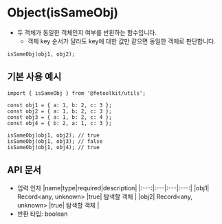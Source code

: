 # Object(isSameObj)

- 두 객체가 동일한 객체인지 여부를 반환하는 함수입니다.
  - 객체 key 순서가 달라도 key에 대한 값만 같으면 동일한 객체로 판단합니다.

```tsx
isSameObj(obj1, obj2);
```

## 기본 사용 예시

```tsx
import { isSameObj } from '@fetoolkit/utils';

const obj1 = { a: 1, b: 2, c: 3 };
const obj2 = { a: 1, b: 2, c: 3 };
const obj3 = { a: 1, b: 2, c: 4 };
const obj4 = { b: 2, a: 1, c: 3 };

isSameObj(obj1, obj2); // true
isSameObj(obj1, obj3); // false
isSameObj(obj1, obj4); // true
```

## API 문서

- 입력 인자
  |name|type|required|description|
  |:---:|:---|:---|:---:|
  |obj1| Record<any, unknown> |true| 탐색할 객체 |
  |obj2| Record<any, unknown> |true| 탐색할 객체 |
- 반환 타입: boolean

